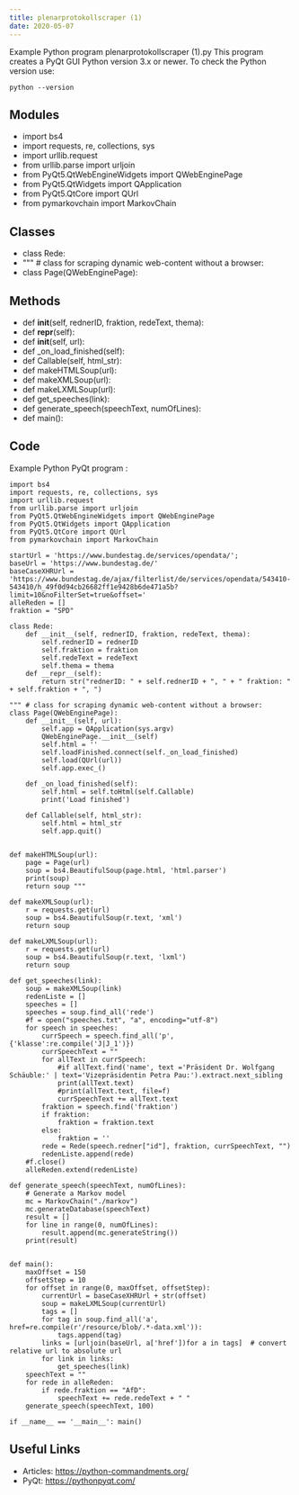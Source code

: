 ```yaml
---
title: plenarprotokollscraper (1)
date: 2020-05-07
---
```

Example Python program plenarprotokollscraper (1).py
This program creates a PyQt GUI
Python version 3.x or newer.
To check the Python version use:

    python --version

## Modules

* import bs4
* import requests, re, collections, sys
* import urllib.request
* from urllib.parse import urljoin
* from PyQt5.QtWebEngineWidgets import QWebEnginePage
* from PyQt5.QtWidgets import QApplication
* from PyQt5.QtCore import QUrl
* from pymarkovchain import MarkovChain

## Classes

* class Rede:
* """ # class for scraping dynamic web-content without a browser:
* class Page(QWebEnginePage):  

## Methods

* def __init__(self, rednerID, fraktion, redeText, thema):
* def __repr__(self):
* def __init__(self, url):
* def _on_load_finished(self):
* def Callable(self, html_str):
* def makeHTMLSoup(url):
* def makeXMLSoup(url):
* def makeLXMLSoup(url):
* def get_speeches(link):
* def generate_speech(speechText, numOfLines):
* def main():

## Code

Example Python PyQt program :

    import bs4
    import requests, re, collections, sys
    import urllib.request
    from urllib.parse import urljoin
    from PyQt5.QtWebEngineWidgets import QWebEnginePage
    from PyQt5.QtWidgets import QApplication
    from PyQt5.QtCore import QUrl
    from pymarkovchain import MarkovChain
    
    startUrl = 'https://www.bundestag.de/services/opendata/';
    baseUrl = 'https://www.bundestag.de/'
    baseCaseXHRUrl = 'https://www.bundestag.de/ajax/filterlist/de/services/opendata/543410-543410/h_49f0d94cb26682ff1e9428b6de471a5b?limit=10&noFilterSet=true&offset='
    alleReden = []
    fraktion = "SPD"
    
    class Rede:
        def __init__(self, rednerID, fraktion, redeText, thema):
            self.rednerID = rednerID
            self.fraktion = fraktion
            self.redeText = redeText
            self.thema = thema
        def __repr__(self):
            return str("rednerID: " + self.rednerID + ", " + " fraktion: " + self.fraktion + ", ")
    
    """ # class for scraping dynamic web-content without a browser:
    class Page(QWebEnginePage):  
        def __init__(self, url):
            self.app = QApplication(sys.argv)
            QWebEnginePage.__init__(self)
            self.html = ''
            self.loadFinished.connect(self._on_load_finished)
            self.load(QUrl(url))
            self.app.exec_()
    
        def _on_load_finished(self):
            self.html = self.toHtml(self.Callable)
            print('Load finished')
    
        def Callable(self, html_str):
            self.html = html_str
            self.app.quit()
    
    
    def makeHTMLSoup(url):
        page = Page(url)
        soup = bs4.BeautifulSoup(page.html, 'html.parser')
        print(soup)
        return soup """
    
    def makeXMLSoup(url):
        r = requests.get(url)
        soup = bs4.BeautifulSoup(r.text, 'xml')
        return soup
    
    def makeLXMLSoup(url):
        r = requests.get(url)
        soup = bs4.BeautifulSoup(r.text, 'lxml')
        return soup
    
    def get_speeches(link):
        soup = makeXMLSoup(link)
        redenListe = []
        speeches = []
        speeches = soup.find_all('rede')
        #f = open("speeches.txt", "a", encoding="utf-8")
        for speech in speeches:
            currSpeech = speech.find_all('p', {'klasse':re.compile('J|J_1')})
            currSpeechText = ""
            for allText in currSpeech:
                #if allText.find('name', text ='Präsident Dr. Wolfgang Schäuble:' | text='Vizepräsidentin Petra Pau:').extract.next_sibling
                print(allText.text)
                #print(allText.text, file=f) 
                currSpeechText += allText.text
            fraktion = speech.find('fraktion')
            if fraktion:
                fraktion = fraktion.text
            else:
                fraktion = ''
            rede = Rede(speech.redner["id"], fraktion, currSpeechText, "")
            redenListe.append(rede)
        #f.close()
        alleReden.extend(redenListe)
    
    def generate_speech(speechText, numOfLines):
        # Generate a Markov model
        mc = MarkovChain("./markov")
        mc.generateDatabase(speechText)
        result = []
        for line in range(0, numOfLines):
            result.append(mc.generateString())
        print(result)
    
    
    def main():
        maxOffset = 150
        offsetStep = 10
        for offset in range(0, maxOffset, offsetStep): 
            currentUrl = baseCaseXHRUrl + str(offset)  
            soup = makeLXMLSoup(currentUrl)
            tags = []
            for tag in soup.find_all('a', href=re.compile(r'/resource/blob/.*-data.xml')):
                tags.append(tag)
            links = [urljoin(baseUrl, a['href'])for a in tags]  # convert relative url to absolute url
            for link in links:
                get_speeches(link)
        speechText = ""
        for rede in alleReden:
            if rede.fraktion == "AfD":
                speechText += rede.redeText + " "
        generate_speech(speechText, 100)
    
    if __name__ == '__main__': main()

## Useful Links

- Articles: https://python-commandments.org/
- PyQt: https://pythonpyqt.com/
